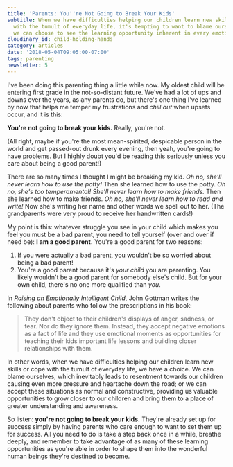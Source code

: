 ```yaml
---
title: 'Parents: You''re Not Going to Break Your Kids'
subtitle: When we have difficulties helping our children learn new skills or cope
  with the tumult of everyday life, it's tempting to want to blame ourselves. But
  we can choose to see the learning opportunity inherent in every emotional moment.
cloudinary_id: child-holding-hands
category: articles
date: '2018-05-04T09:05:00-07:00'
tags: parenting
newsletter: 5
---
```


I've been doing this parenting thing a little while now. My oldest child will be entering first grade in the not-so-distant future. We've had a lot of ups and downs over the years, as any parents do, but there's one thing I've learned by now that helps me temper my frustrations and _chill out_ when upsets occur, and it is this:

**You're not going to break your kids.** Really, you're not.

(All right, maybe if you're the most mean-spirited, despicable person in the world and get passed-out drunk every evening, then yeah, you're going to have problems. But I highly doubt you'd be reading this seriously unless you care about being a good parent!)

There are so many times I thought I might be breaking my kid. _Oh no, she'll never learn how to use the potty!_ Then she learned how to use the potty. _Oh no, she's too temperamental! She'll never learn how to make friends._ Then she learned how to make friends. _Oh no, she'll never learn how to read and write!_ Now she's writing her name and other words we spell out to her. (The grandparents were very proud to receive her handwritten cards!)

My point is this: whatever struggle you see in your child which makes you feel you must be a bad parent, you need to tell yourself (over and over if need be): **I am a good parent.** You're a good parent for two reasons:

1. If you were actually a bad parent, you wouldn't be so worried about being a bad parent!
2. You're a good parent because it's _your child_ you are parenting. You likely wouldn't be a good parent for somebody else's child. But for your own child, there's no one more qualified than _you_.

In _Raising an Emotionally Intelligent Child_, John Gottman writes the following about parents who follow the prescriptions in his book:

> They don't object to their children's displays of anger, sadness, or fear. Nor do they ignore them. Instead, they accept negative emotions as a fact of life and they use emotional moments as opportunities for teaching their kids important life lessons and building closer relationships with them.

In other words, when we have difficulties helping our children learn new skills or cope with the tumult of everyday life, we have a choice. We can blame ourselves, which inevitably leads to resentment towards our children causing even more pressure and heartache down the road; or we can accept these situations as normal and constructive, providing us valuable opportunities to grow closer to our children and bring them to a place of greater understanding and awareness.

So listen: **you're not going to break your kids.** They're already set up for success simply by having parents who care enough to want to set them up for success. All you need to do is take a step back once in a while, breathe deeply, and remember to take advantage of as many of these learning opportunities as you're able in order to shape them into the wonderful human beings they're destined to become.